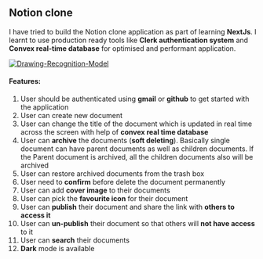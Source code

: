 ## Notion clone

I have tried to build the Notion clone application as part of learning **NextJs**. I learnt to use production ready tools like **Clerk authentication system** and **Convex real-time database** for optimised and performant application.

[![Drawing-Recognition-Model](https://img.youtube.com/vi/HlLPgevFbTA/0.jpg)](https://www.youtube.com/watch?v=HlLPgevFbTA)

#### Features:

1. User should be authenticated using **gmail** or **github** to get started with the application
2. User can create new document 
3. User can change the title of the document which is updated in real time across the screen with help of **convex real time database**
4. User can **archive** the documents (**soft deleting**). Basically single document can have parent documents as well as children documents. If the Parent document is archived, all the children documents also will be archived
5. User can restore archived documents from the trash box
6. User need to **confirm** before delete the document permanently
7. User can add **cover image** to their documents 
8. User can pick the **favourite icon** for their document
9. User can **publish** their document and share the link with **others to access it**
10. User can **un-publish** their document so that others will **not have access** to it
11. User can **search** their documents
12. **Dark** mode is available
